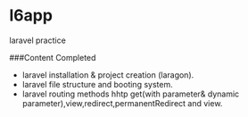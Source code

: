# l6app
laravel practice

###Content Completed 
- laravel installation & project creation (laragon).
- laravel file structure and booting system.
- laravel routing methods hhtp get(with parameter& dynamic parameter),view,redirect,permanentRedirect and view.
